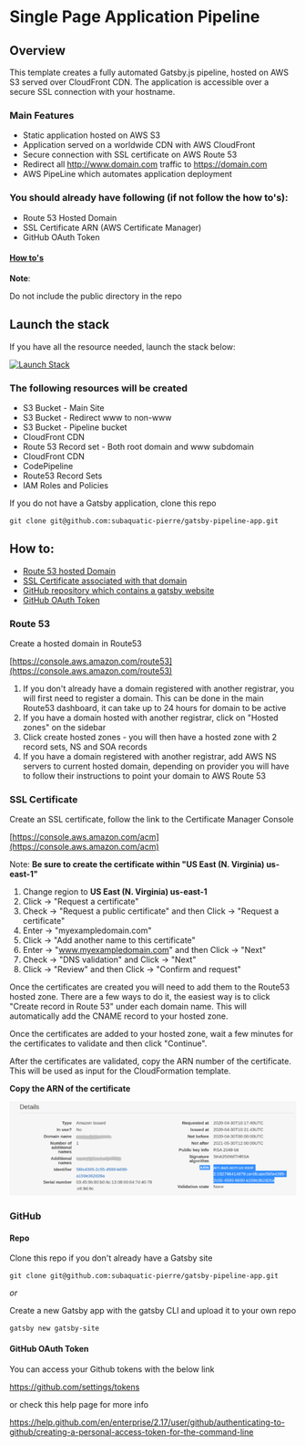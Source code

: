 # Single Page Application Pipeline

## Overview

This template creates a fully automated Gatsby.js pipeline, hosted on AWS S3 served over CloudFront CDN. The application is accessible over a secure SSL connection with your hostname.

### Main Features

- Static application hosted on AWS S3
- Application served on a worldwide CDN with AWS CloudFront
- Secure connection with SSL certificate on AWS Route 53
- Redirect all http://www.domain.com traffic to https://domain.com
- AWS PipeLine which automates application deployment

### You should already have following (if not follow the how to's):

- Route 53 Hosted Domain
- SSL Certificate ARN (AWS Certificate Manager)
- GitHub OAuth Token

#### [How to's](#how-to)

**Note**:

Do not include the public directory in the repo

## Launch the stack

If you have all the resource needed, launch the stack below:

[![Launch Stack](https://cdn.rawgit.com/buildkite/cloudformation-launch-stack-button-svg/master/launch-stack.svg)](https://console.aws.amazon.com/cloudformation/home#/stacks/new?stackName=buildkite&templateURL=https://s3.amazonaws.com/my-great-stack.json)

### The following resources will be created

- S3 Bucket - Main Site
- S3 Bucket - Redirect www to non-www
- S3 Bucket - Pipeline bucket
- CloudFront CDN
- Route 53 Record set - Both root domain and www subdomain
- CloudFront CDN
- CodePipeline
- Route53 Record Sets
- IAM Roles and Policies

If you do not have a Gatsby application, clone this repo

    git clone git@github.com:subaquatic-pierre/gatsby-pipeline-app.git

## How to:

- [Route 53 hosted Domain](#route-53)
- [SSL Certificate associated with that domain](#ssl-certificate)
- [GitHub repository which contains a gatsby website](#repo)
- [GitHub OAuth Token](#github-oauth-token)

### Route 53

Create a hosted domain in Route53

[https://console.aws.amazon.com/route53](https://console.aws.amazon.com/route53)

1. If you don't already have a domain registered with another registrar, you will first need to register a domain. This can be done in the main Route53 dashboard, it can take up to 24 hours for domain to be active
2. If you have a domain hosted with another registrar, click on "Hosted zones" on the sidebar
3. Click create hosted zones - you will then have a hosted zone with 2 record sets, NS and SOA records
4. If you have a domain registered with another registrar, add AWS NS servers to current hosted domain, depending on provider you will have to follow their instructions to point your domain to AWS Route 53

### SSL Certificate

Create an SSL certificate, follow the link to the Certificate Manager Console

[https://console.aws.amazon.com/acm](https://console.aws.amazon.com/acm)

Note: **Be sure to create the certificate within "US East (N. Virginia) us-east-1"**

1. Change region to **US East (N. Virginia) us-east-1**
2. Click -> "Request a certificate"
3. Check -> "Request a public certificate" and then Click -> "Request a certificate"
4. Enter -> "myexampledomain.com"
5. Click -> "Add another name to this certificate"
6. Enter -> "www.myexampledomain.com" and then Click -> "Next"
7. Check -> "DNS validation" and Click -> "Next"
8. Click -> "Review" and then Click -> "Confirm and request"

Once the certificates are created you will need to add them to the Route53 hosted zone. There are a few ways to do it, the easiest way is to click "Create record in Route 53" under each domain name. This will automatically add the CNAME record to your hosted zone.

Once the certificates are added to your hosted zone, wait a few minutes for the certificates to validate and then click "Continue".

After the certificates are validated, copy the ARN number of the certificate. This will be used as input for the CloudFormation template.

**Copy the ARN of the certificate**

![Certificate ARN](cfstack/certificate_ARN.png)

### GitHub

#### Repo

Clone this repo if you don't already have a Gatsby site

    git clone git@github.com:subaquatic-pierre/gatsby-pipeline-app.git

_or_

Create a new Gatsby app with the gatsby CLI and upload it to your own repo

    gatsby new gatsby-site

#### GitHub OAuth Token

You can access your Github tokens with the below link

https://github.com/settings/tokens

or check this help page for more info

https://help.github.com/en/enterprise/2.17/user/github/authenticating-to-github/creating-a-personal-access-token-for-the-command-line
